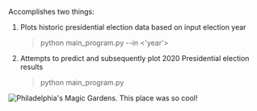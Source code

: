 Accomplishes two things:

1) Plots historic presidential election data based on input election year
   > python main_program.py --in <'year'>
2) Attempts to predict and subsequently plot 2020 Presidential election results
   > python main_program.py

![Philadelphia's Magic Gardens. This place was so cool!](Users/tristanherink/1992_Presidential_Results.jpg)

